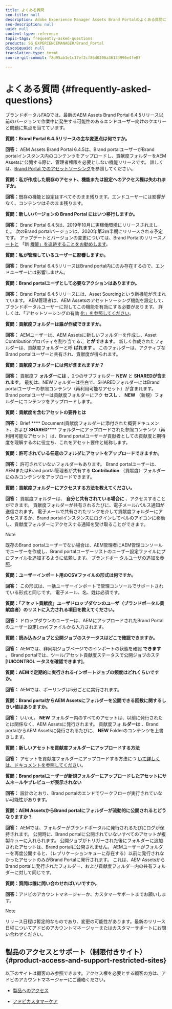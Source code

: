 ```yaml
---
title: よくある質問
seo-title: null
description: Adobe Experience Manager Assets Brand Portalのよくある質問について詳しく説明します。
seo-description: null
uuid: null
content-type: reference
topic-tags: frequently-asked-questions
products: SG_EXPERIENCEMANAGER/Brand_Portal
discoiquuid: null
translation-type: tm+mt
source-git-commit: f8d95ab1e1c17ef2cf86d0206a36134996e4fe07

---
```



# よくある質問 {#frequently-asked-questions}

ブランドポータルFAQでは、最新のAEM Assets Brand Portal 6.4.5リリース以前のバージョンで作業中に発生する可能性のあるエンドユーザー向けのクエリーと問題に焦点を当てています。



**質問：Brand Portal 6.4.5リリースの主な変更点は何ですか。**

**回答：** AEM Assets Brand Portal 6.4.5は、Brand portalユーザーがBrand portalインスタンス内のコンテンツをアップロードし、貢献度フォルダーをAEM Assetsに公開する際に、管理者権限を必要としない機能リリースです。
詳しくは、[Brand Portal でのアセットソーシング](brand-portal-asset-sourcing.md)を参照してください。



**質問：私が作成した既存のアセット、機能または設定へのアクセス権は失われますか。**

**回答：**&#x200B;既存の機能と設定はすべてそのまま残ります。エンドユーザーには影響がなく、コンテンツはそのまま残ります。



**質問：新しいバージョンの Brand Portal にはいつ移行しますか。**

**回答：** Brand Portal 6.4.5は、2019年10月に実稼働環境にリリースされました。 次のBrand portalバージョンは、2020年第3四半期にリリースされる予定です。
アップデートとバージョンの変更については、Brand Portalのリリースノ [ートと](brand-portal-release-notes.md) 「新 [機能」を追跡することをお勧めします](whats-new.md)。



**質問：私が管理しているユーザーに影響しますか。**

**回答：** Brand Portal 6.4.5リリースはBrand portal内にのみ存在するので、エンドユーザーには影響しません。



**質問：Brand portalユーザとして必要なアクションはありますか。**

**回答：** Brand Portal 6.4.5リリースには、Asset Sourcingという新機能が含まれています。 AEM管理者は、AEM Assetsのアセットソーシング機能を設定して、ブランドポータルユーザーに対してこの機能を有効にする必要があります。 詳しくは、「アセットソーシングの有効 [化」を参照してください](brand-portal-configure-asset-sourcing.md)。



**質問：貢献度フォルダーは誰が作成できますか。**

**回答：** AEMユーザーは、AEM Assetsに新しいフォルダーを作成し、Asset Contributionプロパティを割り当てるこ **とができます**。 新しく作成されたフォルダーは、貢献度フォルダーと呼 **ばれます** 。
このフォルダーは、アクティブなBrand portalユーザーと共有され、貢献度が得られます。



**質問：貢献度フォルダーには何が含まれますか？**

**回答：** 貢献度フ **ォルダーには** 、2つのサブフォルダー **NEW** と **SHAREDが含まれます**。 最初は、NEWフォルダーは空白で、SHAREDフォルダーにはBrand portalユーザーの参照コンテンツ（再利用可能なアセット）が含まれます。
Brand portalユーザーは貢献度フォルダーにアク **セスし** 、 **NEW** （新規）フォルダーにコンテンツをアップロードします。



**質問：貢献度を含むアセットの要件とは**

**回答：** Brief **** Document(貢献度フォルダーに添付された概要ドキュメント、および **SHARED****** フォルダーにアップロードされた参照コンテンツ（再利用可能なアセット）は、Brand portalユーザーが貢献者としての貢献度と期待度を理解するのに役立ち、これをアセット要件と総称します。



**質問：許可されている任意のフォルダにアセットをアップロードできますか。**

**回答：** 許可されていないフォルダーもあります。 Brand portalユーザーは、AEMまたはBrand portal管理者が共有する **Contribution** （貢献度）フォルダーにのみコンテンツをアップロードできます。



**質問：貢献度フォルダーにアクセスする方法を教えてください。**

**回答：** 貢献度フォルダーは、 **自分と共有されている場合に** 、アクセスすることができます。 貢献度フォルダーが共有されるたびに、電子メール/パルス通知が送信されます。 電子メールで共有されたリンクを介して貢献度フォルダーにアクセスするか、Brand portalインスタンスにログインしてベルのアイコンに移動し、貢献度フォルダーにアクセスする通知を受け取ることができます。

>[!NOTE]
>
>既存のBrand portalユーザーでない場合は、AEM管理者にAEM管理コンソールでユーザーを作成し、Brand portalユーザーリストのユーザー設定ファイルにプロファイルを追加するように依頼します。 ブランドポー [タルユーザの追加を参照](brand-portal-configure-asset-sourcing.md)。



**質問：ユーザーインポート用のCSVファイルの形式は何ですか。**

**回答：** この形式は、一括ユーザーインポートで管理コンソールでサポートされている形式と同じです。 電子メール、名、姓は必須です。



**質問：「アセット貢献度」ユーザドロップダウンのユーザ（ブランドポータル貢献度者）のリストに入力される項目を教えてください。**

**回答：** ドロップダウンのユーザーは、AEMにアップロードされたBrand Portalのユーザー設定(.csv)ファイルから入力されます。



**質問：読み込みジョブと公開ジョブのステータスはどこで確認できますか。**

**回答：** AEMでは、非同期ジョブページでのインポートの状態を確認 **できます** 。 Brand portalでは、ツール/アセット貢献度ステータスで公開ジョブのステ **[!UICONTROL ータスを確認できます]**。



**質問：AEMで定期的に実行されるインポートジョブの頻度はどれくらいですか。**

**回答：** AEMでは、ポーリングは5分ごとに実行されます。



**質問：Brand portalからAEM Assetsにフォルダーを公開できる回数に関するしきい値はありますか。**

**回答：** いいえ。 **NEW** フォルダー内のすべてのアセットは、以前に発行されたとは関係なく、AEM Assetsに発行されます。 貢献度フォ **ルダーは** 、Brand portalからAEM Assetsに発行されるたびに、 **NEW** Folderのコンテンツを上書きします。



**質問：新しいアセットを貢献度フォルダーにアップロードする方法**

**回答：** アセットを貢献度フォルダーにアップロードする方法につ [いて詳しくは、ドキュメントを参照してくださ](brand-portal-upload-assets-to-contribution-folder.md)い。



**質問：Brand portalユーザーが新規フォルダーにアップロードしたアセットにサムネールやプレビューが表示されない**

**回答：** 設計のとおり、Brand portalのエンドでワークフローが実行されていない可能性があります。



**質問：AEM AssetsからBrand portalにフォルダーが流動的に公開されるとどうなりますか？**

**回答：** AEMでは、フォルダーがブランドポータルに発行されるたびにログが保持されます。 公開時に、Brand portalに公開されていないすべてのアセットが複製キューに入れられます。 公開ジョブがトリガーされた後にフォルダーに追加されたアセットは、Brand portalに公開されません。 AEMユーザーがフォルダーを再度公開すると、（レプリケーションキューに存在する）以前に発行されなかったアセットのみがBrand Portalに発行されます。
これは、AEM AssetsからBrand portalに発行されたフォルダー、および貢献度フォルダー内の共有フォルダーに対して同じです。



**質問：質問は誰に問い合わせればいいですか。**

**回答：**&#x200B;アドビのアカウントマネージャーか、カスタマーサポートまでお願いします。


>[!NOTE]
>
>リリース日程は暫定的なものであり、変更の可能性があります。最新のリリース日程についてアドビのアカウントマネージャーまたはカスタマーサポートにお問い合わせください。




## 製品のアクセスとサポート（制限付きサイト）{#product-access-and-support-restricted-sites}

以下のサイトは顧客のみ参照できます。アクセス権を必要とする顧客の方は、アドビのアカウントマネージャーにご連絡ください。

* [](https://daycare.day.com) [製品へのアクセス](https://login.marketing.adobe.com)

* [アドビカスタマーケア](https://helpx.adobe.com/contact.html)
